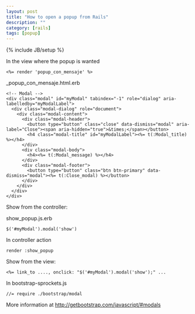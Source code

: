 ```yaml
---
layout: post
title: "How to open a popup from Rails"
description: ""
category: [rails]
tags: [popup]
---
```

{% include JB/setup %}

In the view where the popup is wanted

    <%= render 'popup_con_mensaje' %>


_popup_con_mensaje.html.erb

    <!-- Modal -->
    <div class="modal" id="myModal" tabindex="-1" role="dialog" aria-labelledby="myModalLabel">
      <div class="modal-dialog" role="document">
        <div class="modal-content">
          <div class="modal-header">
            <button type="button" class="close" data-dismiss="modal" aria-label="Close"><span aria-hidden="true">&times;</span></button>
            <h4 class="modal-title" id="myModalLabel"><%= t(:Modal_title) %></h4>
          </div>
          <div class="modal-body">
            <h4><%= t(:Modal_message) %></h4>
          </div>
          <div class="modal-footer">
            <button type="button" class="btn btn-primary" data-dismiss="modal"><%= t(:Close_modal) %></button>
          </div>
        </div>
      </div>
    </div>

Show from the controller:

show_popup.js.erb

    $('#myModal').modal('show')

In controller action

    render :show_popup

Show from the view:

    <%= link_to ...., onclick: "$('#myModal').modal('show');" ...


In bootstrap-sprockets.js

    //= require ./bootstrap/modal

More information at <http://getbootstrap.com/javascript/#modals>
